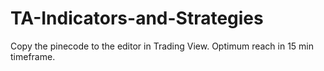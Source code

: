 # TA-Indicators-and-Strategies

Copy the pinecode to the editor in Trading View.
Optimum reach in 15 min timeframe.
